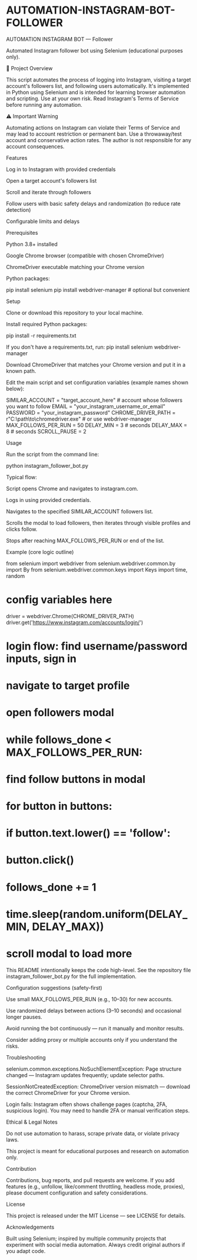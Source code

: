 # AUTOMATION-INSTAGRAM-BOT-FOLLOWER
AUTOMATION INSTAGRAM BOT — Follower

Automated Instagram follower bot using Selenium (educational purposes only).

🔎 Project Overview

This script automates the process of logging into Instagram, visiting a target account's followers list, and following users automatically. It's implemented in Python using Selenium and is intended for learning browser automation and scripting. Use at your own risk. Read Instagram's Terms of Service before running any automation.

⚠️ Important Warning

Automating actions on Instagram can violate their Terms of Service and may lead to account restriction or permanent ban. Use a throwaway/test account and conservative action rates. The author is not responsible for any account consequences.

Features

Log in to Instagram with provided credentials

Open a target account's followers list

Scroll and iterate through followers

Follow users with basic safety delays and randomization (to reduce rate detection)

Configurable limits and delays

Prerequisites

Python 3.8+ installed

Google Chrome browser (compatible with chosen ChromeDriver)

ChromeDriver executable matching your Chrome version

Python packages:

pip install selenium
pip install webdriver-manager        # optional but convenient

Setup

Clone or download this repository to your local machine.

Install required Python packages:

pip install -r requirements.txt

If you don't have a requirements.txt, run: pip install selenium webdriver-manager

Download ChromeDriver that matches your Chrome version and put it in a known path.

Edit the main script and set configuration variables (example names shown below):

SIMILAR_ACCOUNT = "target_account_here"   # account whose followers you want to follow
EMAIL = "your_instagram_username_or_email"
PASSWORD = "your_instagram_password"
CHROME_DRIVER_PATH = r"C:\path\to\chromedriver.exe"  # or use webdriver-manager
MAX_FOLLOWS_PER_RUN = 50
DELAY_MIN = 3   # seconds
DELAY_MAX = 8   # seconds
SCROLL_PAUSE = 2

Usage

Run the script from the command line:

python instagram_follower_bot.py

Typical flow:

Script opens Chrome and navigates to instagram.com.

Logs in using provided credentials.

Navigates to the specified SIMILAR_ACCOUNT followers list.

Scrolls the modal to load followers, then iterates through visible profiles and clicks follow.

Stops after reaching MAX_FOLLOWS_PER_RUN or end of the list.

Example (core logic outline)

from selenium import webdriver
from selenium.webdriver.common.by import By
from selenium.webdriver.common.keys import Keys
import time, random

# config variables here

driver = webdriver.Chrome(CHROME_DRIVER_PATH)
driver.get('https://www.instagram.com/accounts/login/')
# login flow: find username/password inputs, sign in
# navigate to target profile
# open followers modal
# while follows_done < MAX_FOLLOWS_PER_RUN:
#   find follow buttons in modal
#   for button in buttons:
#       if button.text.lower() == 'follow':
#           button.click()
#           follows_done += 1
#           time.sleep(random.uniform(DELAY_MIN, DELAY_MAX))
#   scroll modal to load more

This README intentionally keeps the code high-level. See the repository file instagram_follower_bot.py for the full implementation.

Configuration suggestions (safety-first)

Use small MAX_FOLLOWS_PER_RUN (e.g., 10–30) for new accounts.

Use randomized delays between actions (3–10 seconds) and occasional longer pauses.

Avoid running the bot continuously — run it manually and monitor results.

Consider adding proxy or multiple accounts only if you understand the risks.

Troubleshooting

selenium.common.exceptions.NoSuchElementException: Page structure changed — Instagram updates frequently; update selector paths.

SessionNotCreatedException: ChromeDriver version mismatch — download the correct ChromeDriver for your Chrome version.

Login fails: Instagram often shows challenge pages (captcha, 2FA, suspicious login). You may need to handle 2FA or manual verification steps.

Ethical & Legal Notes

Do not use automation to harass, scrape private data, or violate privacy laws.

This project is meant for educational purposes and research on automation only.

Contribution

Contributions, bug reports, and pull requests are welcome. If you add features (e.g., unfollow, like/comment throttling, headless mode, proxies), please document configuration and safety considerations.

License

This project is released under the MIT License — see LICENSE for details.

Acknowledgements

Built using Selenium; inspired by multiple community projects that experiment with social media automation. Always credit original authors if you adapt code.

